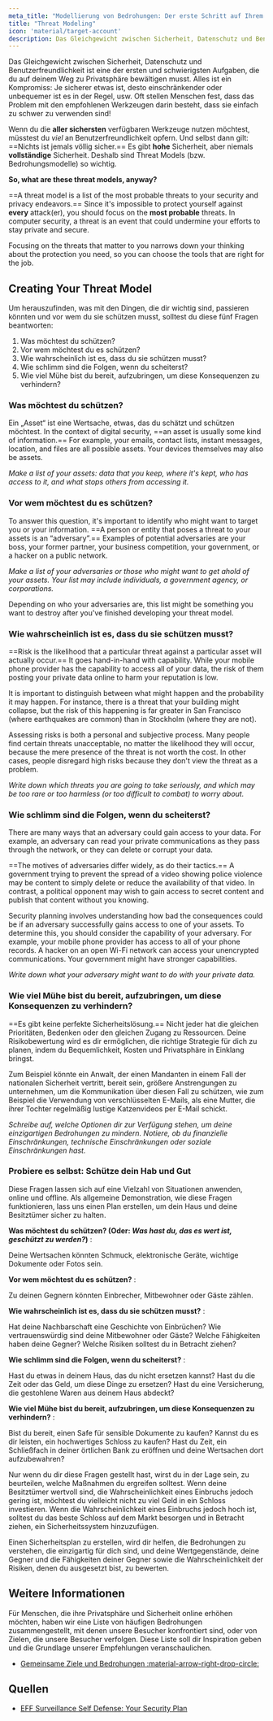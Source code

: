 ```yaml
---
meta_title: "Modellierung von Bedrohungen: Der erste Schritt auf Ihrem Weg zum Datenschutz - Privacy Guides"
title: "Threat Modeling"
icon: 'material/target-account'
description: Das Gleichgewicht zwischen Sicherheit, Datenschutz und Benutzerfreundlichkeit ist eine der ersten und schwierigsten Aufgaben, die du auf deinem Weg zu Privatsphäre bewältigen musst.
---
```


Das Gleichgewicht zwischen Sicherheit, Datenschutz und Benutzerfreundlichkeit ist eine der ersten und schwierigsten Aufgaben, die du auf deinem Weg zu Privatsphäre bewältigen musst. Alles ist ein Kompromiss: Je sicherer etwas ist, desto einschränkender oder unbequemer ist es in der Regel, usw. Oft stellen Menschen fest, dass das Problem mit den empfohlenen Werkzeugen darin besteht, dass sie einfach zu schwer zu verwenden sind!

Wenn du die **aller sichersten** verfügbaren Werkzeuge nutzen möchtest, müsstest du *viel* an Benutzerfreundlichkeit opfern. Und selbst dann gilt: ==Nichts ist jemals völlig sicher.== Es gibt **hohe** Sicherheit, aber niemals **vollständige** Sicherheit. Deshalb sind Threat Models (bzw. Bedrohungsmodelle) so wichtig.

**So, what are these threat models, anyway?**

==A threat model is a list of the most probable threats to your security and privacy endeavors.== Since it's impossible to protect yourself against **every** attack(er), you should focus on the **most probable** threats. In computer security, a threat is an event that could undermine your efforts to stay private and secure.

Focusing on the threats that matter to you narrows down your thinking about the protection you need, so you can choose the tools that are right for the job.

## Creating Your Threat Model

Um herauszufinden, was mit den Dingen, die dir wichtig sind, passieren könnten und vor wem du sie schützen musst, solltest du diese fünf Fragen beantworten:

1. Was möchtest du schützen?
2. Vor wem möchtest du es schützen?
3. Wie wahrscheinlich ist es, dass du sie schützen musst?
4. Wie schlimm sind die Folgen, wenn du scheiterst?
5. Wie viel Mühe bist du bereit, aufzubringen, um diese Konsequenzen zu verhindern?

### Was möchtest du schützen?

Ein „Asset“ ist eine Wertsache, etwas, das du schätzt und schützen möchtest. In the context of digital security, ==an asset is usually some kind of information.== For example, your emails, contact lists, instant messages, location, and files are all possible assets. Your devices themselves may also be assets.

*Make a list of your assets: data that you keep, where it's kept, who has access to it, and what stops others from accessing it.*

### Vor wem möchtest du es schützen?

To answer this question, it's important to identify who might want to target you or your information. ==A person or entity that poses a threat to your assets is an “adversary”.== Examples of potential adversaries are your boss, your former partner, your business competition, your government, or a hacker on a public network.

*Make a list of your adversaries or those who might want to get ahold of your assets. Your list may include individuals, a government agency, or corporations.*

Depending on who your adversaries are, this list might be something you want to destroy after you've finished developing your threat model.

### Wie wahrscheinlich ist es, dass du sie schützen musst?

==Risk is the likelihood that a particular threat against a particular asset will actually occur.== It goes hand-in-hand with capability. While your mobile phone provider has the capability to access all of your data, the risk of them posting your private data online to harm your reputation is low.

It is important to distinguish between what might happen and the probability it may happen. For instance, there is a threat that your building might collapse, but the risk of this happening is far greater in San Francisco (where earthquakes are common) than in Stockholm (where they are not).

Assessing risks is both a personal and subjective process. Many people find certain threats unacceptable, no matter the likelihood they will occur, because the mere presence of the threat is not worth the cost. In other cases, people disregard high risks because they don't view the threat as a problem.

*Write down which threats you are going to take seriously, and which may be too rare or too harmless (or too difficult to combat) to worry about.*

### Wie schlimm sind die Folgen, wenn du scheiterst?

There are many ways that an adversary could gain access to your data. For example, an adversary can read your private communications as they pass through the network, or they can delete or corrupt your data.

==The motives of adversaries differ widely, as do their tactics.== A government trying to prevent the spread of a video showing police violence may be content to simply delete or reduce the availability of that video. In contrast, a political opponent may wish to gain access to secret content and publish that content without you knowing.

Security planning involves understanding how bad the consequences could be if an adversary successfully gains access to one of your assets. To determine this, you should consider the capability of your adversary. For example, your mobile phone provider has access to all of your phone records. A hacker on an open Wi-Fi network can access your unencrypted communications. Your government might have stronger capabilities.

*Write down what your adversary might want to do with your private data.*

### Wie viel Mühe bist du bereit, aufzubringen, um diese Konsequenzen zu verhindern?

==Es gibt keine perfekte Sicherheitslösung.== Nicht jeder hat die gleichen Prioritäten, Bedenken oder den gleichen Zugang zu Ressourcen. Deine Risikobewertung wird es dir ermöglichen, die richtige Strategie für dich zu planen, indem du Bequemlichkeit, Kosten und Privatsphäre in Einklang bringst.

Zum Beispiel könnte ein Anwalt, der einen Mandanten in einem Fall der nationalen Sicherheit vertritt, bereit sein, größere Anstrengungen zu unternehmen, um die Kommunikation über diesen Fall zu schützen, wie zum Beispiel die Verwendung von verschlüsselten E-Mails, als eine Mutter, die ihrer Tochter regelmäßig lustige Katzenvideos per E-Mail schickt.

*Schreibe auf, welche Optionen dir zur Verfügung stehen, um deine einzigartigen Bedrohungen zu mindern. Notiere, ob du finanzielle Einschränkungen, technische Einschränkungen oder soziale Einschränkungen hast.*

### Probiere es selbst: Schütze dein Hab und Gut

Diese Fragen lassen sich auf eine Vielzahl von Situationen anwenden, online und offline. Als allgemeine Demonstration, wie diese Fragen funktionieren, lass uns einen Plan erstellen, um dein Haus und deine Besitztümer sicher zu halten.

**Was möchtest du schützen? (Oder: *Was hast du, das es wert ist, geschützt zu werden?*)**
:

Deine Wertsachen könnten Schmuck, elektronische Geräte, wichtige Dokumente oder Fotos sein.

**Vor wem möchtest du es schützen?**
:

Zu deinen Gegnern könnten Einbrecher, Mitbewohner oder Gäste zählen.

**Wie wahrscheinlich ist es, dass du sie schützen musst?**
:

Hat deine Nachbarschaft eine Geschichte von Einbrüchen? Wie vertrauenswürdig sind deine Mitbewohner oder Gäste? Welche Fähigkeiten haben deine Gegner? Welche Risiken solltest du in Betracht ziehen?

**Wie schlimm sind die Folgen, wenn du scheiterst?**
:

Hast du etwas in deinem Haus, das du nicht ersetzen kannst? Hast du die Zeit oder das Geld, um diese Dinge zu ersetzen? Hast du eine Versicherung, die gestohlene Waren aus deinem Haus abdeckt?

**Wie viel Mühe bist du bereit, aufzubringen, um diese Konsequenzen zu verhindern?**
:

Bist du bereit, einen Safe für sensible Dokumente zu kaufen? Kannst du es dir leisten, ein hochwertiges Schloss zu kaufen? Hast du Zeit, ein Schließfach in deiner örtlichen Bank zu eröffnen und deine Wertsachen dort aufzubewahren?

Nur wenn du dir diese Fragen gestellt hast, wirst du in der Lage sein, zu beurteilen, welche Maßnahmen du ergreifen solltest. Wenn deine Besitztümer wertvoll sind, die Wahrscheinlichkeit eines Einbruchs jedoch gering ist, möchtest du vielleicht nicht zu viel Geld in ein Schloss investieren. Wenn die Wahrscheinlichkeit eines Einbruchs jedoch hoch ist, solltest du das beste Schloss auf dem Markt besorgen und in Betracht ziehen, ein Sicherheitssystem hinzuzufügen.

Einen Sicherheitsplan zu erstellen, wird dir helfen, die Bedrohungen zu verstehen, die einzigartig für dich sind, und deine Wertgegenstände, deine Gegner und die Fähigkeiten deiner Gegner sowie die Wahrscheinlichkeit der Risiken, denen du ausgesetzt bist, zu bewerten.

## Weitere Informationen

Für Menschen, die ihre Privatsphäre und Sicherheit online erhöhen möchten, haben wir eine Liste von häufigen Bedrohungen zusammengestellt, mit denen unsere Besucher konfrontiert sind, oder von Zielen, die unsere Besucher verfolgen. Diese Liste soll dir Inspiration geben und die Grundlage unserer Empfehlungen veranschaulichen.

- [Gemeinsame Ziele und Bedrohungen :material-arrow-right-drop-circle:](common-threats.md)

## Quellen

- [EFF Surveillance Self Defense: Your Security Plan](https://ssd.eff.org/en/module/your-security-plan)
